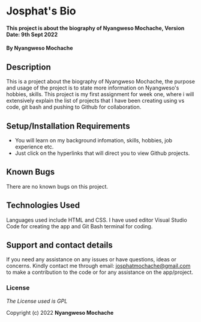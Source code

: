 # Josphat's Bio

#### This project is about the biography of Nyangweso Mochache, Version Date: 9th Sept 2022

#### By **Nyangweso Mochache**

## Description

This is a project about the biography of Nyangweso Mochache, the purpose and usage of the project is to state more information on Nyangweso's hobbies, skills. This project is my first assignment for week one, where i will extensively explain the list of projects that I have been creating using vs code, git bash and pushing to Github for collaboration.

## Setup/Installation Requirements

- You will learn on my background infomation, skills, hobbies, job experience etc.
- Just click on the hyperlinks that will direct you to view Github projects.


## Known Bugs

There are no known bugs on this project.

## Technologies Used

Languages used include HTML and CSS. I have used editor Visual Studio Code for creating the app and Git Bash terminal for coding.

## Support and contact details

If you need any assistance on any issues or have questions, ideas or concerns. Kindly contact me through email: josphatmochache@gmail.com to make a contribution to the code or for any assistance on the app/project.

### License

_The License used is GPL_

Copyright (c) 2022 **Nyangweso Mochache**
